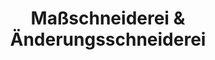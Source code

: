 ---
title: "Maßschneiderei & Änderungsschneiderei"
url: /eichstaett/massschneiderei-und-aenderungsschneiderei/
shop: Schneiderei
---